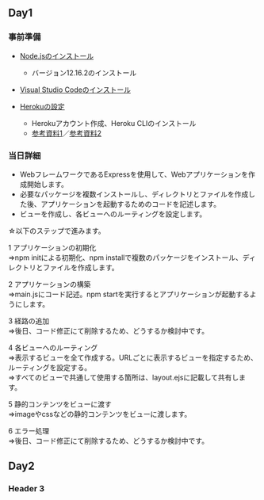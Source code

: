 ## Day1

### 事前準備
* [Node.jsのインストール](https://nodejs.org/ja/)
  * バージョン12.16.2のインストール
  
* [Visual Studio Codeのインストール](https://code.visualstudio.com/)

* [Herokuの設定](https://devcenter.heroku.com/articles/heroku-cli)
  * Herokuアカウント作成、Heroku CLIのインストール
  * [参考資料1](https://chusotsu-program.com/heroku-getting-started/)／[参考資料2](http://vdeep.net/rubyonrails-heroku)

### 当日詳細

- WebフレームワークであるExpressを使用して、Webアプリケーションを作成開始します。
- 必要なパッケージを複数インストールし、ディレクトリとファイルを作成した後、アプリケーションを起動するためのコードを記述します。
- ビューを作成し、各ビューへのルーティングを設定します。

☆以下のステップで進みます。

1 アプリケーションの初期化  
⇒npm initによる初期化、npm installで複数のパッケージをインストール、ディレクトリとファイルを作成します。
  
2 アプリケーションの構築  
⇒main.jsにコード記述。npm startを実行するとアプリケーションが起動するようにします。

3 経路の追加  
⇒後日、コード修正にて削除するため、どうするか検討中です。

4 各ビューへのルーティング  
⇒表示するビューを全て作成する。URLごとに表示するビューを指定するため、ルーティングを設定する。  
⇒すべてのビューで共通して使用する箇所は、layout.ejsに記載して共有します。

5 静的コンテンツをビューに渡す  
⇒imageやcssなどの静的コンテンツをビューに渡します。

6 エラー処理  
⇒後日、コード修正にて削除するため、どうするか検討中です。

## Day2
### Header 3
